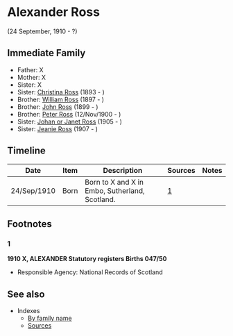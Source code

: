﻿---
layout: person
subject_key: i52064896
permalink: /people/i52064896
---

# Alexander Ross
(24 September, 1910 - ?)

## Immediate Family

* Father: X
* Mother: X
* Sister: X
* Sister: [Christina Ross](./@i10478196@-christina-ross-b1893-d.md) (1893 - )
* Brother: [William Ross](./@i21369571@-william-ross-b1897-d.md) (1897 - )
* Brother: [John Ross](./@i35298145@-john-ross-b1899-d.md) (1899 - )
* Brother: [Peter Ross](./@i67099773@-peter-ross-b1900-11-12-d.md) (12/Nov/1900 - )
* Sister: [Johan or Janet Ross](./@i18017632@-johan-or-janet-ross-b1905-d.md) (1905 - )
* Sister: [Jeanie Ross](./@i71751658@-jeanie-ross-b1907-d.md) (1907 - )

## Timeline

Date | Item | Description | Sources | Notes
---|---|---|---|---
24/Sep/1910 | Born | Born to X and X in Embo, Sutherland, Scotland. | [1](#1) | 

## Footnotes

### 1

**1910 X, ALEXANDER Statutory registers Births 047/50**

* Responsible Agency: National Records of Scotland


## See also

- Indexes
  - [By family name](../index-by-family-name.md)
  - [Sources](../index-of-sources-by-title.md)
